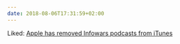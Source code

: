 ```yaml
---
date: 2018-08-06T17:31:59+02:00
---
```


Liked: [Apple has removed Infowars podcasts from iTunes](https://techcrunch.com/2018/08/05/apple-has-removed-infowars-podcasts-from-itunes/?guccounter=1)
